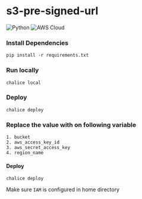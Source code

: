 # s3-pre-signed-url
![Python](https://img.shields.io/badge/-Python-333333?style=flat&logo=python)
![AWS Cloud](https://img.shields.io/badge/-AWS%20Cloud-333333?style=flat&logo=amazon)

### Install Dependencies

    pip install -r requirements.txt

### Run locally

    chalice local

### Deploy

    chalice deploy

### Replace the value with on following variable

    1. bucket
    2. aws_access_key_id
    3. aws_secret_access_key
    4. region_name
    
#### Deploy

    chalice deploy

Make sure `IAM` is configured in home directory


